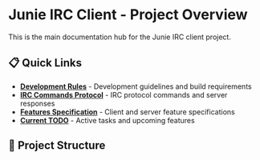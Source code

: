 # Junie IRC Client - Project Overview

This is the main documentation hub for the Junie IRC client project.

## 📋 Quick Links
- **[Development Rules](DEVELOPMENT_RULES.md)** - Development guidelines and build requirements
- **[IRC Commands Protocol](IRC_COMMANDS.md)** - IRC protocol commands and server responses  
- **[Features Specification](FEATURES_SPEC.md)** - Client and server feature specifications
- **[Current TODO](TODO_LIST.md)** - Active tasks and upcoming features

## 📂 Project Structure